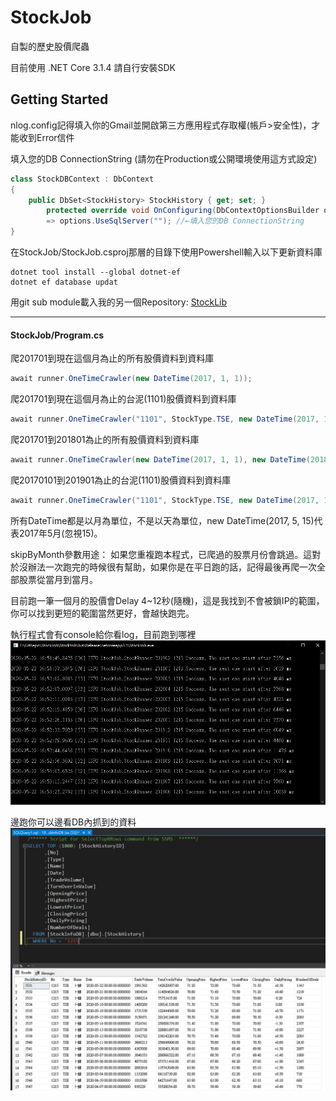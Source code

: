 # StockJob
自製的歷史股價爬蟲

目前使用 .NET Core 3.1.4
請自行安裝SDK


## Getting Started
nlog.config記得填入你的Gmail並開啟第三方應用程式存取權(帳戶>安全性)，才能收到Error信件

填入您的DB ConnectionString (請勿在Production或公開環境使用這方式設定)
```C#
class StockDBContext : DbContext
{
    public DbSet<StockHistory> StockHistory { get; set; }
        protected override void OnConfiguring(DbContextOptionsBuilder options)
        => options.UseSqlServer(""); //←填入您的DB ConnectionString
}
```

在StockJob/StockJob.csproj那層的目錄下使用Powershell輸入以下更新資料庫
```
dotnet tool install --global dotnet-ef
dotnet ef database updat
```
用git sub module載入我的另一個Repository: [StockLib](https://github.com/TWKuanLun/StockLib)

---

#### StockJob/Program.cs

爬201701到現在這個月為止的所有股價資料到資料庫
```C#
await runner.OneTimeCrawler(new DateTime(2017, 1, 1));
```
爬201701到現在這個月為止的台泥(1101)股價資料到資料庫
```C#
await runner.OneTimeCrawler("1101", StockType.TSE, new DateTime(2017, 1, 1));
```
爬201701到201801為止的所有股價資料到資料庫
```C#
await runner.OneTimeCrawler(new DateTime(2017, 1, 1), new DateTime(2018, 1, 1));
```
爬20170101到201901為止的台泥(1101)股價資料到資料庫
```C#
await runner.OneTimeCrawler("1101", StockType.TSE, new DateTime(2017, 1, 1), new DateTime(2019, 1, 1));
```

所有DateTime都是以月為單位，不是以天為單位，new DateTime(2017, 5, 15)代表2017年5月(忽視15)。

skipByMonth參數用途：
如果您重複跑本程式，已爬過的股票月份會跳過。這對於沒辦法一次跑完的時候很有幫助，如果你是在平日跑的話，記得最後再爬一次全部股票從當月到當月。

目前跑一筆一個月的股價會Delay 4~12秒(隨機)，這是我找到不會被鎖IP的範圍，你可以找到更短的範圍當然更好，會越快跑完。

執行程式會有console給你看log，目前跑到哪裡
![start program](Image/start_program.png "Start Program")

邊跑你可以邊看DB內抓到的資料
![alt text](Image/query_database.png "Query Database")
